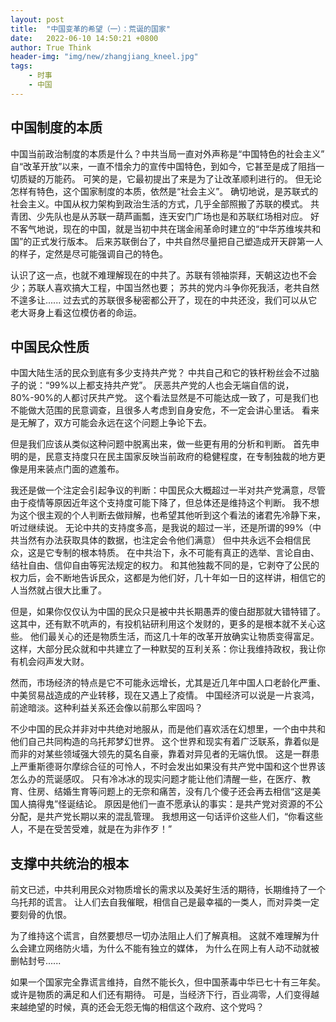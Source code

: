 ```yaml
---
layout: post
title:  "中国变革的希望（一）：荒诞的国家"
date:   2022-06-10 14:50:21 +0800
author: True Think
header-img: "img/new/zhangjiang_kneel.jpg"
tags:
    - 时事
    - 中国
---
```

## 中国制度的本质 
中国当前政治制度的本质是什么？中共当局一直对外声称是“中国特色的社会主义”
自“改革开放”以来，一直不惜余力的宣传中国特色，到如今，它甚至是成了阻挡一切质疑的万能药。
可笑的是，它最初提出了来是为了让改革顺利进行的。
但无论怎样有特色，这个国家制度的本质，依然是“社会主义”。
确切地说，是苏联式的社会主义。中国从权力架构到政治生活的方式，几乎全部照搬了苏联的模式。
共青团、少先队也是从苏联一葫芦画瓢，连天安门广场也是和苏联红场相对应。
好不客气地说，现在的中国，就是当初中共在瑞金闹革命时建立的“中华苏维埃共和国”的正式发行版本。
后来苏联倒台了，中共自然尽量把自己塑造成开天辟第一人的样子，定然是尽可能强调自己的特色。

认识了这一点，也就不难理解现在的中共了。苏联有领袖崇拜，天朝这边也不会少；苏联人喜欢搞大工程，中国当然也要；
苏共的党内斗争你死我活，老共自然不遑多让......
过去式的苏联很多秘密都公开了，现在的中共还没，我们可以从它老大哥身上看这位模仿者的命运。

## 中国民众性质
中国大陆生活的民众到底有多少支持共产党？
中共自己和它的铁杆粉丝会不过脑子的说：“99%以上都支持共产党”。
厌恶共产党的人也会无端自信的说，80%-90%的人都讨厌共产党。
这个看法显然是不可能达成一致了，可是我们也不能做大范围的民意调查，且很多人考虑到自身安危，不一定会讲心里话。
看来是无解了，双方可能会永远在这个问题上争论下去。

但是我们应该从类似这种问题中脱离出来，做一些更有用的分析和判断。
首先申明的是，民意支持度只在民主国家反映当前政府的稳健程度，在专制独裁的地方更像是用来装点门面的遮羞布。

我还是做一个注定会引起争议的判断：中国民众大概超过一半对共产党满意，尽管由于疫情等原因近年这个支持度可能下降了，但总体还是维持这个判断。
我不想为这个很主观的个人判断去做辩解，也希望其他听到这个看法的诸君先冷静下来，听过继续说。
无论中共的支持度多高，是我说的超过一半，还是所谓的99%（中共当然有办法获取具体的数据，也注定会令他们满意）
但中共永远不会相信民众，这是它专制的根本特质。
在中共治下，永不可能有真正的选举、言论自由、结社自由、信仰自由等宪法规定的权力。
和其他独裁不同的是，它剥夺了公民的权力后，会不断地告诉民众，这都是为他们好，几十年如一日的这样讲，相信它的人当然就占很大比重了。

但是，如果你仅仅认为中国的民众只是被中共长期愚弄的傻白甜那就大错特错了。
这其中，还有默不吭声的，有投机钻研利用这个发财的，更多的是根本就不关心这些。
他们最关心的还是物质生活，而这几十年的改革开放确实让物质变得富足。
这样，大部分民众就和中共建立了一种默契的互利关系：你让我维持政权，我让你有机会闷声发大财。

然而，市场经济的特点是它不可能永远增长，尤其是近几年中国人口老龄化严重、中美贸易战造成的产业转移，现在又遇上了疫情。
中国经济可以说是一片哀鸿，前途暗淡。这种利益关系还会像以前那么牢固吗？

不少中国的民众并非对中共绝对地服从，而是他们喜欢活在幻想里，一个由中共和他们自己共同构造的乌托邦梦幻世界。
这个世界和现实有着广泛联系，靠着似是而非的对某些领域强大领先的莫名自豪，靠着对异见者的无端仇恨。
这是一群患上严重斯德哥尔摩综合征的可怜人，不时会发出如果没有共产党中国和这个世界该怎么办的荒诞感叹。
只有冷冰冰的现实问题才能让他们清醒一些，在医疗、教育、住房、结婚生育等问题上的无奈和痛苦，没有几个傻子还会再去相信“这是美国人搞得鬼”怪诞结论。
原因是他们一直不愿承认的事实：是共产党对资源的不公分配，是共产党长期以来的混乱管理。
我想用这一句话评价这些人们，“你看这些人，不是在受苦受难，就是在为非作歹！”

## 支撑中共统治的根本
前文已述，中共利用民众对物质增长的需求以及美好生活的期待，长期维持了一个乌托邦的谎言。
让人们去自我催眠，相信自己是最幸福的一类人，而对异类一定要刻骨的仇恨。

为了维持这个谎言，自然要想尽一切办法阻止人们了解真相。
这就不难理解为什么会建立网络防火墙，为什么不能有独立的媒体， 为什么在网上有人动不动就被删帖封号......

如果一个国家完全靠谎言维持，自然不能长久，但中国荼毒中华已七十有三年矣。
或许是物质的满足和人们还有期待。
可是，当经济下行，百业凋零，人们变得越来越绝望的时候，真的还会无怨无悔的相信这个政府、这个党吗？